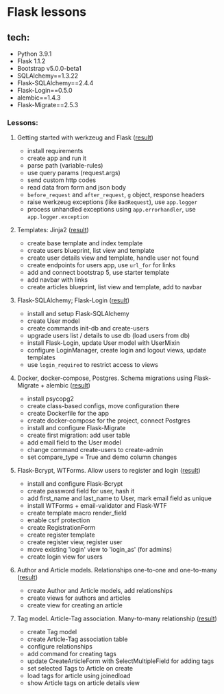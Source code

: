 # Flask lessons

## tech:
- Python 3.9.1
- Flask 1.1.2
- Bootstrap v5.0.0-beta1
- SQLAlchemy==1.3.22
- Flask-SQLAlchemy==2.4.4
- Flask-Login==0.5.0
- alembic==1.4.3
- Flask-Migrate==2.5.3


### Lessons:
1. Getting started with werkzeug and Flask ([result](https://github.com/mahenzon/flask-lessons/tree/lesson-1))
    - install requirements
    - create app and run it
    - parse path (variable-rules)
    - use query params (request.args)
    - send custom http codes
    - read data from form and json body
    - `before_request` and `after_request`, `g` object, response headers
    - raise werkzeug exceptions (like `BadRequest`), use `app.logger`
    - process unhandled exceptions using `app.errorhandler`, use `app.logger.exception`

2. Templates: Jinja2 ([result](https://github.com/mahenzon/flask-lessons/tree/lesson-2))
    - create base template and index template
    - create users blueprint, list view and template
    - create user details view and template, handle user not found
    - create endpoints for users app, use `url_for` for links
    - add and connect bootstrap 5, use starter template
    - add navbar with links
    - create articles blueprint, list view and template, add to navbar

3. Flask-SQLAlchemy; Flask-Login ([result](https://github.com/mahenzon/flask-lessons/tree/lesson-3))
    - install and setup Flask-SQLAlchemy
    - create User model
    - create commands init-db and create-users
    - upgrade users list / details to use db (load users from db)
    - install Flask-Login, update User model with UserMixin
    - configure LoginManager, create login and logout views, update templates
    - use `login_required` to restrict access to views

4. Docker, docker-compose, Postgres. Schema migrations using Flask-Migrate + alembic ([result](https://github.com/mahenzon/flask-lessons/tree/lesson-4))
    - install psycopg2
    - create class-based configs, move configuration there
    - create Dockerfile for the app
    - create docker-compose for the project, connect Postgres
    - install and configure Flask-Migrate
    - create first migration: add user table
    - add email field to the User model
    - change command create-users to create-admin
    - set compare_type = True and demo column changes

5. Flask-Bcrypt, WTForms. Allow users to register and login ([result](https://github.com/mahenzon/flask-lessons/tree/lesson-5))
    - install and configure Flask-Bcrypt
    - create password field for user, hash it
    - add first_name and last_name to User, mark email field as unique
    - install WTForms + email-validator and Flask-WTF
    - create template macro render_field
    - enable csrf protection
    - create RegistrationForm
    - create register template
    - create register view, register user
    - move existing 'login' view to 'login_as' (for admins)
    - create login view for users

6. Author and Article models. Relationships one-to-one and one-to-many ([result](https://github.com/mahenzon/flask-lessons/tree/lesson-6))
    - create Author and Article models, add relationships
    - create views for authors and articles
    - create view for creating an article

7. Tag model. Article-Tag association. Many-to-many relationship ([result](https://github.com/mahenzon/flask-lessons/tree/lesson-7))
    - create Tag model
    - create Article-Tag association table
    - configure relationships
    - add command for creating tags
    - update CreateArticleForm with SelectMultipleField for adding tags
    - set selected Tags to Article on create 
    - load tags for article using joinedload
    - show Article tags on article details view
